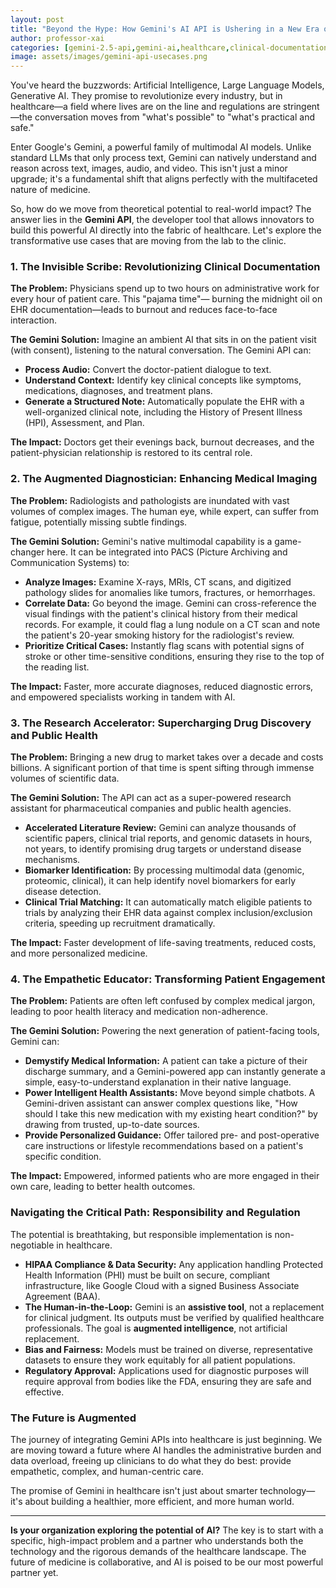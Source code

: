 ```yaml
---
layout: post
title: "Beyond the Hype: How Gemini's AI API is Ushering in a New Era of HealthcareI"
author: professor-xai
categories: [gemini-2.5-api,gemini-ai,healthcare,clinical-documentation,healthcare-innovation]
image: assets/images/gemini-api-usecases.png
---
```


You've heard the buzzwords: Artificial Intelligence, Large Language Models, Generative AI. They promise to revolutionize every industry, but in healthcare—a field where lives are on the line and regulations are stringent—the conversation moves from "what's possible" to "what's practical and safe."

Enter Google's Gemini, a powerful family of multimodal AI models. Unlike standard LLMs that only process text, Gemini can natively understand and reason across text, images, audio, and video. This isn't just a minor upgrade; it's a fundamental shift that aligns perfectly with the multifaceted nature of medicine.

So, how do we move from theoretical potential to real-world impact? The answer lies in the **Gemini API**, the developer tool that allows innovators to build this powerful AI directly into the fabric of healthcare. Let's explore the transformative use cases that are moving from the lab to the clinic.

### 1. The Invisible Scribe: Revolutionizing Clinical Documentation

**The Problem:** Physicians spend up to two hours on administrative work for every hour of patient care. This "pajama time"—
burning the midnight oil on EHR documentation—leads to burnout and reduces face-to-face interaction.

**The Gemini Solution:** Imagine an ambient AI that sits in on the patient visit (with consent), listening to the natural conversation. The Gemini API can:
*   **Process Audio:** Convert the doctor-patient dialogue to text.
*   **Understand Context:** Identify key clinical concepts like symptoms, medications, diagnoses, and treatment plans.
*   **Generate a Structured Note:** Automatically populate the EHR with a well-organized clinical note, including the History of Present Illness (HPI), Assessment, and Plan.

**The Impact:** Doctors get their evenings back, burnout decreases, and the patient-physician relationship is restored to its central role.

### 2. The Augmented Diagnostician: Enhancing Medical Imaging

**The Problem:** Radiologists and pathologists are inundated with vast volumes of complex images. The human eye, while expert, can suffer from fatigue, potentially missing subtle findings.

**The Gemini Solution:** Gemini's native multimodal capability is a game-changer here. It can be integrated into PACS (Picture Archiving and Communication Systems) to:
*   **Analyze Images:** Examine X-rays, MRIs, CT scans, and digitized pathology slides for anomalies like tumors, fractures, or hemorrhages.
*   **Correlate Data:** Go beyond the image. Gemini can cross-reference the visual findings with the patient's clinical history from their medical records. For example, it could flag a lung nodule on a CT scan and note the patient's 20-year smoking history for the radiologist's review.
*   **Prioritize Critical Cases:** Instantly flag scans with potential signs of stroke or other time-sensitive conditions, ensuring they rise to the top of the reading list.

**The Impact:** Faster, more accurate diagnoses, reduced diagnostic errors, and empowered specialists working in tandem with AI.

### 3. The Research Accelerator: Supercharging Drug Discovery and Public Health

**The Problem:** Bringing a new drug to market takes over a decade and costs billions. A significant portion of that time is spent sifting through immense volumes of scientific data.

**The Gemini Solution:** The API can act as a super-powered research assistant for pharmaceutical companies and public health agencies.
*   **Accelerated Literature Review:** Gemini can analyze thousands of scientific papers, clinical trial reports, and genomic datasets in hours, not years, to identify promising drug targets or understand disease mechanisms.
*   **Biomarker Identification:** By processing multimodal data (genomic, proteomic, clinical), it can help identify novel biomarkers for early disease detection.
*   **Clinical Trial Matching:** It can automatically match eligible patients to trials by analyzing their EHR data against complex inclusion/exclusion criteria, speeding up recruitment dramatically.

**The Impact:** Faster development of life-saving treatments, reduced costs, and more personalized medicine.

### 4. The Empathetic Educator: Transforming Patient Engagement

**The Problem:** Patients are often left confused by complex medical jargon, leading to poor health literacy and medication non-adherence.

**The Gemini Solution:** Powering the next generation of patient-facing tools, Gemini can:
*   **Demystify Medical Information:** A patient can take a picture of their discharge summary, and a Gemini-powered app can instantly generate a simple, easy-to-understand explanation in their native language.
*   **Power Intelligent Health Assistants:** Move beyond simple chatbots. A Gemini-driven assistant can answer complex questions like, "How should I take this new medication with my existing heart condition?" by drawing from trusted, up-to-date sources.
*   **Provide Personalized Guidance:** Offer tailored pre- and post-operative care instructions or lifestyle recommendations based on a patient's specific condition.

**The Impact:** Empowered, informed patients who are more engaged in their own care, leading to better health outcomes.

### Navigating the Critical Path: Responsibility and Regulation

The potential is breathtaking, but responsible implementation is non-negotiable in healthcare.

*   **HIPAA Compliance & Data Security:** Any application handling Protected Health Information (PHI) must be built on secure, compliant infrastructure, like Google Cloud with a signed Business Associate Agreement (BAA).
*   **The Human-in-the-Loop:** Gemini is an **assistive tool**, not a replacement for clinical judgment. Its outputs must be verified by qualified healthcare professionals. The goal is **augmented intelligence**, not artificial replacement.
*   **Bias and Fairness:** Models must be trained on diverse, representative datasets to ensure they work equitably for all patient populations.
*   **Regulatory Approval:** Applications used for diagnostic purposes will require approval from bodies like the FDA, ensuring they are safe and effective.

### The Future is Augmented

The journey of integrating Gemini APIs into healthcare is just beginning. We are moving toward a future where AI handles the administrative burden and data overload, freeing up clinicians to do what they do best: provide empathetic, complex, and human-centric care.

The promise of Gemini in healthcare isn't just about smarter technology—it's about building a healthier, more efficient, and more human world.

---

**Is your organization exploring the potential of AI?** The key is to start with a specific, high-impact problem and a partner who understands both the technology and the rigorous demands of the healthcare landscape. The future of medicine is collaborative, and AI is poised to be our most powerful partner yet.
